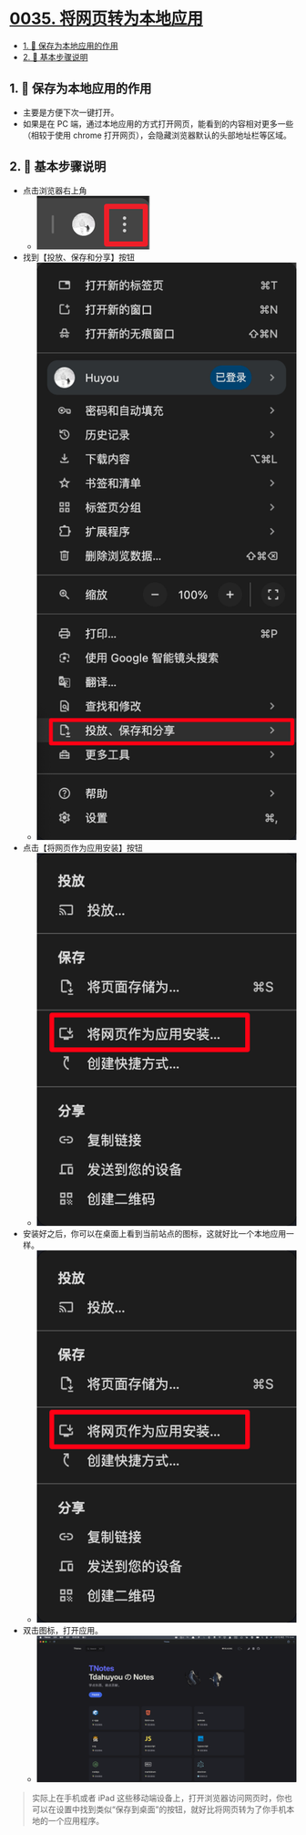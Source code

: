 # [0035. 将网页转为本地应用](https://github.com/Tdahuyou/TNotes.notes/tree/main/notes/0035.%20%E5%B0%86%E7%BD%91%E9%A1%B5%E8%BD%AC%E4%B8%BA%E6%9C%AC%E5%9C%B0%E5%BA%94%E7%94%A8)

<!-- region:toc -->
- [1. 📒 保存为本地应用的作用](#1--保存为本地应用的作用)
- [2. 📒 基本步骤说明](#2--基本步骤说明)
<!-- endregion:toc -->

## 1. 📒 保存为本地应用的作用

- 主要是方便下次一键打开。
- 如果是在 PC 端，通过本地应用的方式打开网页，能看到的内容相对更多一些（相较于使用 chrome 打开网页），会隐藏浏览器默认的头部地址栏等区域。

## 2. 📒 基本步骤说明

- 点击浏览器右上角
  - ![](assets/2025-02-07-22-46-50.png)
- 找到【投放、保存和分享】按钮
  - ![](assets/2025-02-07-22-46-02.png)
- 点击【将网页作为应用安装】按钮
  - ![](assets/2025-02-07-22-48-18.png)
- 安装好之后，你可以在桌面上看到当前站点的图标，这就好比一个本地应用一样。
  - ![](assets/2025-02-07-22-48-52.png)
- 双击图标，打开应用。
  - ![](assets/2025-02-07-22-49-28.png)

> 实际上在手机或者 iPad 这些移动端设备上，打开浏览器访问网页时，你也可以在设置中找到类似“保存到桌面”的按钮，就好比将网页转为了你手机本地的一个应用程序。